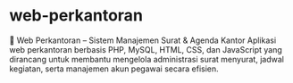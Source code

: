 # web-perkantoran
🏢 Web Perkantoran – Sistem Manajemen Surat &amp; Agenda Kantor  Aplikasi web perkantoran berbasis PHP, MySQL, HTML, CSS, dan JavaScript yang dirancang untuk membantu mengelola administrasi surat menyurat, jadwal kegiatan, serta manajemen akun pegawai secara efisien.
